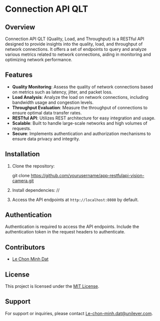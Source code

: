 # Connection API QLT

## Overview
Connection API QLT (Quality, Load, and Throughput) is a RESTful API designed to provide insights into the quality, load, and throughput of network connections. It offers a set of endpoints to query and analyze various metrics related to network connections, aiding in monitoring and optimizing network performance.

## Features
- **Quality Monitoring**: Assess the quality of network connections based on metrics such as latency, jitter, and packet loss.
- **Load Analysis**: Analyze the load on network connections, including bandwidth usage and congestion levels.
- **Throughput Evaluation**: Measure the throughput of connections to ensure optimal data transfer rates.
- **RESTful API**: Utilizes REST architecture for easy integration and usage.
- **Scalable**: Built to handle large-scale networks and high volumes of requests.
- **Secure**: Implements authentication and authorization mechanisms to ensure data privacy and integrity.


## Installation
1. Clone the repository:

   git clone https://github.com/yourusername/app-restfulapi-vision-camera.git

2. Install dependencies:
     //

4. Access the API endpoints at `http://localhost:8080` by default.

## Authentication
Authentication is required to access the API endpoints. Include the authentication token in the request headers to authenticate.

## Contributors
- [Le Chon Minh Dat](https://github.com/lcmd65)

## License
This project is licensed under the [MIT License](LICENSE).

## Support
For support or inquiries, please contact [Le-chon-minh.dat@unilever.com](mailto:Le-chon-minh.dat@unilever.com).

